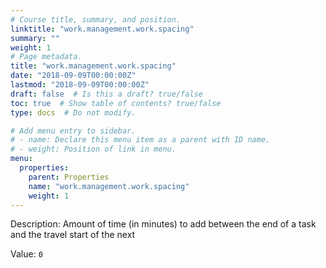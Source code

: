 ```yaml
---
# Course title, summary, and position.
linktitle: "work.management.work.spacing"
summary: ""
weight: 1
# Page metadata.
title: "work.management.work.spacing"
date: "2018-09-09T00:00:00Z"
lastmod: "2018-09-09T00:00:00Z"
draft: false  # Is this a draft? true/false
toc: true  # Show table of contents? true/false
type: docs  # Do not modify.

# Add menu entry to sidebar.
# - name: Declare this menu item as a parent with ID name.
# - weight: Position of link in menu.
menu:
  properties:
    parent: Properties
    name: "work.management.work.spacing"
    weight: 1
---
```


Description: Amount of time (in minutes) to add between the end of a task and the travel start of the next


Value: `0`
